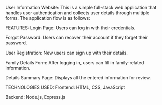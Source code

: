 
User Information Website:
This is a simple full-stack web application that handles user authentication and collects user details through multiple forms. The application flow is as follows:

FEATURES:
Login Page: Users can log in with their credentials.

Forgot Password: Users can recover their account if they forget their password.

User Registration: New users can sign up with their details.

Family Details Form: After logging in, users can fill in family-related information.

Details Summary Page: Displays all the entered information for review.

TECHNOLOGIES USED:
Frontend: HTML, CSS, JavaScript

Backend: Node.js, Express.js


